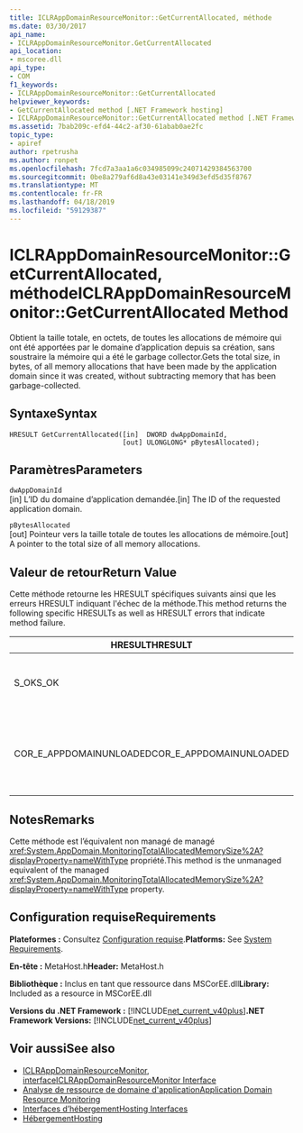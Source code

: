 ```yaml
---
title: ICLRAppDomainResourceMonitor::GetCurrentAllocated, méthode
ms.date: 03/30/2017
api_name:
- ICLRAppDomainResourceMonitor.GetCurrentAllocated
api_location:
- mscoree.dll
api_type:
- COM
f1_keywords:
- ICLRAppDomainResourceMonitor::GetCurrentAllocated
helpviewer_keywords:
- GetCurrentAllocated method [.NET Framework hosting]
- ICLRAppDomainResourceMonitor::GetCurrentAllocated method [.NET Framework hosting]
ms.assetid: 7bab209c-efd4-44c2-af30-61abab0ae2fc
topic_type:
- apiref
author: rpetrusha
ms.author: ronpet
ms.openlocfilehash: 7fcd7a3aa1a6c034985099c24071429384563700
ms.sourcegitcommit: 0be8a279af6d8a43e03141e349d3efd5d35f8767
ms.translationtype: MT
ms.contentlocale: fr-FR
ms.lasthandoff: 04/18/2019
ms.locfileid: "59129387"
---
```

# <a name="iclrappdomainresourcemonitorgetcurrentallocated-method"></a><span data-ttu-id="9924f-102">ICLRAppDomainResourceMonitor::GetCurrentAllocated, méthode</span><span class="sxs-lookup"><span data-stu-id="9924f-102">ICLRAppDomainResourceMonitor::GetCurrentAllocated Method</span></span>
<span data-ttu-id="9924f-103">Obtient la taille totale, en octets, de toutes les allocations de mémoire qui ont été apportées par le domaine d’application depuis sa création, sans soustraire la mémoire qui a été le garbage collector.</span><span class="sxs-lookup"><span data-stu-id="9924f-103">Gets the total size, in bytes, of all memory allocations that have been made by the application domain since it was created, without subtracting memory that has been garbage-collected.</span></span>  
  
## <a name="syntax"></a><span data-ttu-id="9924f-104">Syntaxe</span><span class="sxs-lookup"><span data-stu-id="9924f-104">Syntax</span></span>  
  
```  
HRESULT GetCurrentAllocated([in]  DWORD dwAppDomainId,  
                            [out] ULONGLONG* pBytesAllocated);  
```  
  
## <a name="parameters"></a><span data-ttu-id="9924f-105">Paramètres</span><span class="sxs-lookup"><span data-stu-id="9924f-105">Parameters</span></span>  
 `dwAppDomainId`  
 <span data-ttu-id="9924f-106">[in] L’ID du domaine d’application demandée.</span><span class="sxs-lookup"><span data-stu-id="9924f-106">[in] The ID of the requested application domain.</span></span>  
  
 `pBytesAllocated`  
 <span data-ttu-id="9924f-107">[out] Pointeur vers la taille totale de toutes les allocations de mémoire.</span><span class="sxs-lookup"><span data-stu-id="9924f-107">[out] A pointer to the total size of all memory allocations.</span></span>  
  
## <a name="return-value"></a><span data-ttu-id="9924f-108">Valeur de retour</span><span class="sxs-lookup"><span data-stu-id="9924f-108">Return Value</span></span>  
 <span data-ttu-id="9924f-109">Cette méthode retourne les HRESULT spécifiques suivants ainsi que les erreurs HRESULT indiquant l'échec de la méthode.</span><span class="sxs-lookup"><span data-stu-id="9924f-109">This method returns the following specific HRESULTs as well as HRESULT errors that indicate method failure.</span></span>  
  
|<span data-ttu-id="9924f-110">HRESULT</span><span class="sxs-lookup"><span data-stu-id="9924f-110">HRESULT</span></span>|<span data-ttu-id="9924f-111">Description</span><span class="sxs-lookup"><span data-stu-id="9924f-111">Description</span></span>|  
|-------------|-----------------|  
|<span data-ttu-id="9924f-112">S_OK</span><span class="sxs-lookup"><span data-stu-id="9924f-112">S_OK</span></span>|<span data-ttu-id="9924f-113">La commande s'est correctement terminée.</span><span class="sxs-lookup"><span data-stu-id="9924f-113">The method completed successfully.</span></span>|  
|<span data-ttu-id="9924f-114">COR_E_APPDOMAINUNLOADED</span><span class="sxs-lookup"><span data-stu-id="9924f-114">COR_E_APPDOMAINUNLOADED</span></span>|<span data-ttu-id="9924f-115">Le domaine d’application a été déchargé ou n’existe pas.</span><span class="sxs-lookup"><span data-stu-id="9924f-115">The application domain has been unloaded or does not exist.</span></span>|  
  
## <a name="remarks"></a><span data-ttu-id="9924f-116">Notes</span><span class="sxs-lookup"><span data-stu-id="9924f-116">Remarks</span></span>  
 <span data-ttu-id="9924f-117">Cette méthode est l’équivalent non managé de managé <xref:System.AppDomain.MonitoringTotalAllocatedMemorySize%2A?displayProperty=nameWithType> propriété.</span><span class="sxs-lookup"><span data-stu-id="9924f-117">This method is the unmanaged equivalent of the managed <xref:System.AppDomain.MonitoringTotalAllocatedMemorySize%2A?displayProperty=nameWithType> property.</span></span>  
  
## <a name="requirements"></a><span data-ttu-id="9924f-118">Configuration requise</span><span class="sxs-lookup"><span data-stu-id="9924f-118">Requirements</span></span>  
 <span data-ttu-id="9924f-119">**Plateformes :** Consultez [Configuration requise](../../../../docs/framework/get-started/system-requirements.md).</span><span class="sxs-lookup"><span data-stu-id="9924f-119">**Platforms:** See [System Requirements](../../../../docs/framework/get-started/system-requirements.md).</span></span>  
  
 <span data-ttu-id="9924f-120">**En-tête :** MetaHost.h</span><span class="sxs-lookup"><span data-stu-id="9924f-120">**Header:** MetaHost.h</span></span>  
  
 <span data-ttu-id="9924f-121">**Bibliothèque :** Inclus en tant que ressource dans MSCorEE.dll</span><span class="sxs-lookup"><span data-stu-id="9924f-121">**Library:** Included as a resource in MSCorEE.dll</span></span>  
  
 <span data-ttu-id="9924f-122">**Versions du .NET Framework :** [!INCLUDE[net_current_v40plus](../../../../includes/net-current-v40plus-md.md)]</span><span class="sxs-lookup"><span data-stu-id="9924f-122">**.NET Framework Versions:** [!INCLUDE[net_current_v40plus](../../../../includes/net-current-v40plus-md.md)]</span></span>  
  
## <a name="see-also"></a><span data-ttu-id="9924f-123">Voir aussi</span><span class="sxs-lookup"><span data-stu-id="9924f-123">See also</span></span>

- [<span data-ttu-id="9924f-124">ICLRAppDomainResourceMonitor, interface</span><span class="sxs-lookup"><span data-stu-id="9924f-124">ICLRAppDomainResourceMonitor Interface</span></span>](../../../../docs/framework/unmanaged-api/hosting/iclrappdomainresourcemonitor-interface.md)
- [<span data-ttu-id="9924f-125">Analyse de ressource de domaine d'application</span><span class="sxs-lookup"><span data-stu-id="9924f-125">Application Domain Resource Monitoring</span></span>](../../../../docs/standard/garbage-collection/app-domain-resource-monitoring.md)
- [<span data-ttu-id="9924f-126">Interfaces d’hébergement</span><span class="sxs-lookup"><span data-stu-id="9924f-126">Hosting Interfaces</span></span>](../../../../docs/framework/unmanaged-api/hosting/hosting-interfaces.md)
- [<span data-ttu-id="9924f-127">Hébergement</span><span class="sxs-lookup"><span data-stu-id="9924f-127">Hosting</span></span>](../../../../docs/framework/unmanaged-api/hosting/index.md)
